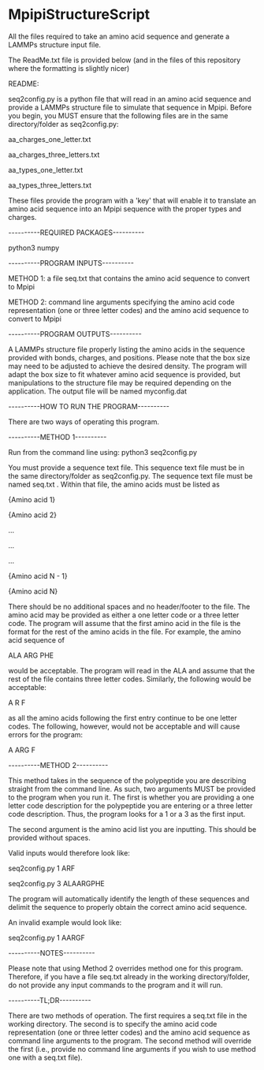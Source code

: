 # MpipiStructureScript
All the files required to take an amino acid sequence and generate a LAMMPs structure input file.

The ReadMe.txt file is provided below (and in the files of this repository where the formatting is slightly nicer)

README:

seq2config.py is a python file that will read in an amino acid sequence and provide a LAMMPs structure file to
simulate that sequence in Mpipi. Before you begin, you MUST ensure that the following files are in the same 
directory/folder as seq2config.py:

aa_charges_one_letter.txt

aa_charges_three_letters.txt

aa_types_one_letter.txt

aa_types_three_letters.txt


These files provide the program with a 'key' that will enable it to translate an amino acid sequence into 
an Mpipi sequence with the proper types and charges.

----------REQUIRED PACKAGES----------

python3 
numpy

----------PROGRAM INPUTS----------

METHOD 1: a file seq.txt that contains the amino acid sequence to convert to Mpipi

METHOD 2: command line arguments specifying the amino acid code representation (one or three letter codes) and
          the amino acid sequence to convert to Mpipi

----------PROGRAM OUTPUTS----------

A LAMMPs structure file properly listing the amino acids in the sequence provided with bonds, charges,
and positions. Please note that the box size may need to be adjusted to achieve the desired density.
The program will adapt the box size to fit whatever amino acid sequence is provided, but manipulations to
the structure file may be required depending on the application.
The output file will be named myconfig.dat





----------HOW TO RUN THE PROGRAM----------

There are two ways of operating this program. 

----------METHOD 1----------

Run from the command line using: python3 seq2config.py

You must provide a sequence text file. This sequence text
file must be in the same directory/folder as seq2config.py. The sequence text file must be named seq.txt . Within
that file, the amino acids must be listed as 

{Amino acid 1}

{Amino acid 2}

...

...

...

{Amino acid N - 1}

{Amino acid N}

There should be no additional spaces and no header/footer to the file. The amino acid may be provided as either
a one letter code or a three letter code. The program will assume that the first amino acid in the file is the 
format for the rest of the amino acids in the file. For example, the amino acid sequence of

ALA
ARG
PHE

would be acceptable. The program will read in the ALA and assume that the rest of the file contains three letter
codes. Similarly, the following would be acceptable:

A
R 
F

as all the amino acids following the first entry continue to be one letter codes. The following, however, would
not be acceptable and will cause errors for the program:

A
ARG
F

----------METHOD 2----------

This method takes in the sequence of the polypeptide you are describing straight from the command line. As such,
two arguments MUST be provided to the program when you run it. The first is whether you are providing a one 
letter code description for the polypeptide you are entering or a three letter code description. Thus, the program
looks for a 1 or a 3 as the first input.

The second argument is the amino acid list you are inputting. This should be provided without spaces.

Valid inputs would therefore look like:

seq2config.py 1 ARF

seq2config.py 3 ALAARGPHE

The program will automatically identify the length of these sequences and delimit the sequence to properly obtain
the correct amino acid sequence.

An invalid example would look like:

seq2config.py 1 AARGF

----------NOTES----------

Please note that using Method 2 overrides method one for this program. Therefore, if you have a file seq.txt
already in the working directory/folder, do not provide any input commands to the program and it will run.

----------TL;DR----------

There are two methods of operation. The first requires a seq.txt file in the working directory. The second is to
specify the amino acid code representation (one or three letter codes) and the amino acid sequence as command
line arguments to the program. The second method will override the first (i.e., provide no command line arguments
if you wish to use method one with a seq.txt file).
